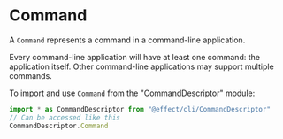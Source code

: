# Command

A `Command` represents a command in a command-line application.

Every command-line application will have at least one command: the
application itself. Other command-line applications may support multiple
commands.

To import and use `Command` from the "CommandDescriptor" module:

```ts
import * as CommandDescriptor from "@effect/cli/CommandDescriptor"
// Can be accessed like this
CommandDescriptor.Command
```

